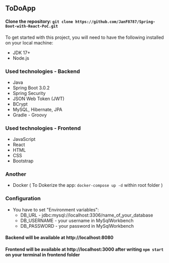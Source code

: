 ## ToDoApp

#### Clone the repository: `git clone https://github.com/JanF8787/Spring-Boot-with-React-PoC.git`

To get started with this project, you will need to have the following installed on your local machine:

* JDK 17+
* Node.js

### Used technologies - Backend

* Java
* Spring Boot 3.0.2
* Spring Security
* JSON Web Token (JWT)
* BCrypt
* MySQL, Hibernate, JPA
* Gradle - Groovy

### Used technologies - Frontend

* JavaScript
* React
* HTML
* CSS
* Bootstrap

### Another

* Docker ( To Dokerize the app: `docker-compose up -d` within root folder )

### Configuration

* You have to set "Environment variables":
    * DB_URL - jdbc:mysql://localhost:3306/name_of_your_database
    * DB_USERNAME - your username in MySqlWorkbench
    * DB_PASSWORD - your password in MySqlWorkbench


#### Backend will be available at http://localhost:8080
#### Frontend will be available at http://localhost:3000 after writing `npm start` on your terminal in frontend folder